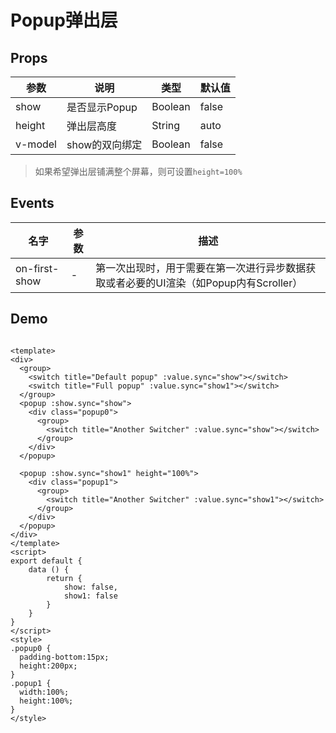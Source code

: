 # Popup弹出层

## Props

| 参数         | 说明                  | 类型        | 默认值 |
| ----------- | ---------------------- | ---------- | ------- |
| show | 是否显示Popup | Boolean | false |
| height | 弹出层高度 | String | auto |
| v-model | show的双向绑定 | Boolean | false |

> 如果希望弹出层铺满整个屏幕，则可设置`height=100%`

## Events

| 名字 | 参数  | 描述 |
|-----|-----|-----|
| on-first-show | - | 第一次出现时，用于需要在第一次进行异步数据获取或者必要的UI渲染（如Popup内有Scroller）|

## Demo

``` vux height=400 width=100% components=Popup,Group,Switch

<template>
<div>
  <group>
    <switch title="Default popup" :value.sync="show"></switch>
    <switch title="Full popup" :value.sync="show1"></switch>
  </group>
  <popup :show.sync="show">
    <div class="popup0">
      <group>
        <switch title="Another Switcher" :value.sync="show"></switch>
      </group>
    </div>
  </popup>

  <popup :show.sync="show1" height="100%">
    <div class="popup1">
      <group>
        <switch title="Another Switcher" :value.sync="show1"></switch>
      </group>
    </div>
  </popup>
</div>
</template>
<script>
export default {
	data () {
		return {
			show: false,
			show1: false
		}
	}
}
</script>
<style>
.popup0 {
  padding-bottom:15px;
  height:200px;
}
.popup1 {
  width:100%;
  height:100%;
}
</style>
```
